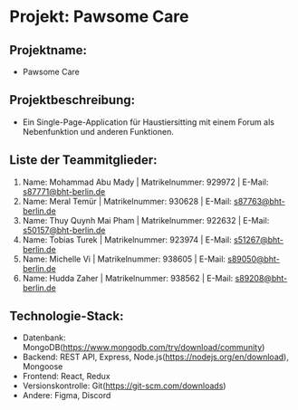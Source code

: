 # Projekt: Pawsome Care

## Projektname:
- Pawsome Care

## Projektbeschreibung:
- Ein Single-Page-Application für Haustiersitting mit einem Forum als Nebenfunktion und anderen Funktionen.

## Liste der Teammitglieder:
1. Name: Mohammad Abu Mady | Matrikelnummer: 929972 | E-Mail: s87771@bht-berlin.de
1. Name: Meral Temür | Matrikelnummer: 930628 | E-Mail: s87763@bht-berlin.de
1. Name: Thuy Quynh Mai Pham | Matrikelnummer: 922632 | E-Mail: s50157@bht-berlin.de
1. Name: Tobias Turek | Matrikelnummer: 923974 | E-Mail: s51267@bht-berlin.de
1. Name: Michelle Vi | Matrikelnummer: 938605 | E-Mail: s89050@bht-berlin.de
1. Name: Hudda Zaher | Matrikelnummer: 938562 | E-Mail: s89208@bht-berlin.de

## Technologie-Stack:
- Datenbank: MongoDB(https://www.mongodb.com/try/download/community)
- Backend: REST API, Express, Node.js(https://nodejs.org/en/download), Mongoose
- Frontend: React, Redux
- Versionskontrolle: Git(https://git-scm.com/downloads)
- Andere: Figma, Discord
